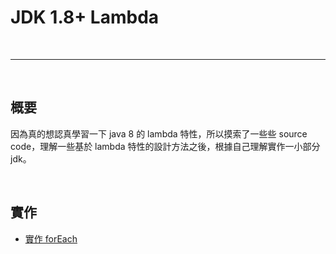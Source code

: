 # JDK 1.8+ Lambda 

<br>

-----------------

<br>

## 概要
因為真的想認真學習一下 java 8 的 lambda 特性，所以摸索了一些些 source code，理解一些基於 lambda 特性的設計方法之後，根據自己理解實作一小部分 jdk。

<br>

## 實作

* [實作 forEach](./實作forEach/README.md)